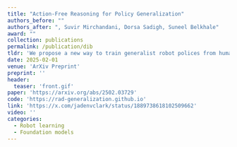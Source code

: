 ```yaml
---
title: "Action-Free Reasoning for Policy Generalization"
authors_before: ""
authors_after: ", Suvir Mirchandani, Dorsa Sadigh, Suneel Belkhale"
award: ""
collection: publications
permalink: /publication/dib
tldr: 'We propose a new way to train generalist robot polices from human video data via action reasoning.'
date: 2025-02-01
venue: 'ArXiv Preprint'
preprint: ''
header: 
  teaser: 'front.gif'
paper: 'https://arxiv.org/abs/2502.03729'
code: 'https://rad-generalization.github.io' 
link: 'https://x.com/jadenvclark/status/1889738618102509662'
video: ''
categories:
  - Robot learning
  - Foundation models
---
```

